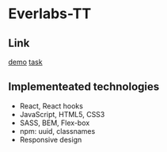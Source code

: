 # Everlabs-TT

## Link
[demo](https://Vadym-Mishchenko.github.io/everlabs-tt/)
[task](https://drive.google.com/file/d/1RMhJnLr2rS16Fr7o889XCbkPdMnovLlt/view)

## Implementeated technologies
- React, React hooks
- JavaScript, HTML5, CSS3
- SASS, BEM, Flex-box
- npm: uuid, classnames
- Responsive design
